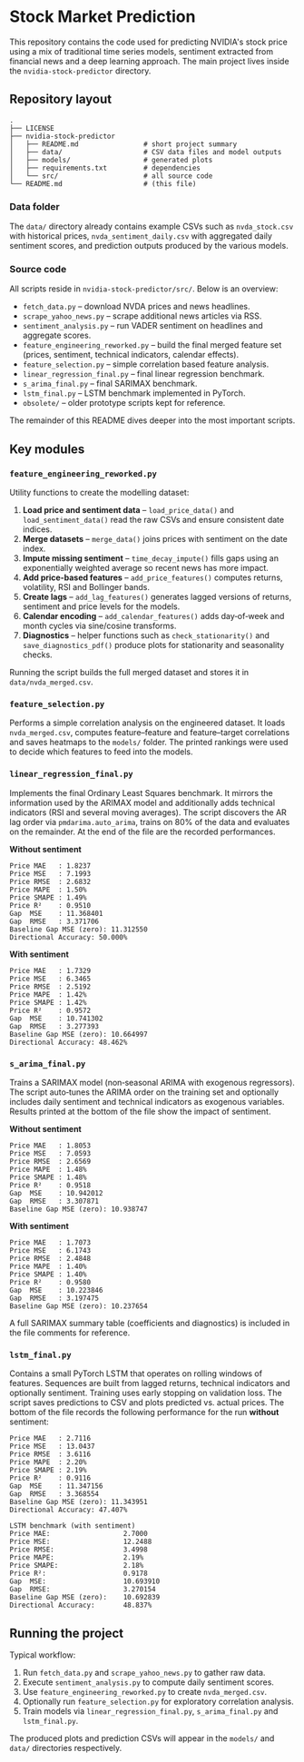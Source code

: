 # Stock Market Prediction

This repository contains the code used for predicting NVIDIA's stock price using a mix of traditional time series models, sentiment extracted from financial news and a deep learning approach. The main project lives inside the `nvidia-stock-predictor` directory.

## Repository layout

```
.
├── LICENSE
├── nvidia-stock-predictor
│   ├── README.md                # short project summary
│   ├── data/                    # CSV data files and model outputs
│   ├── models/                  # generated plots
│   ├── requirements.txt         # dependencies
│   └── src/                     # all source code
└── README.md                    # (this file)
```

### Data folder

The `data/` directory already contains example CSVs such as `nvda_stock.csv` with historical prices, `nvda_sentiment_daily.csv` with aggregated daily sentiment scores, and prediction outputs produced by the various models.

### Source code

All scripts reside in `nvidia-stock-predictor/src/`. Below is an overview:

- `fetch_data.py` – download NVDA prices and news headlines.
- `scrape_yahoo_news.py` – scrape additional news articles via RSS.
- `sentiment_analysis.py` – run VADER sentiment on headlines and aggregate scores.
- `feature_engineering_reworked.py` – build the final merged feature set (prices, sentiment, technical indicators, calendar effects).
- `feature_selection.py` – simple correlation based feature analysis.
- `linear_regression_final.py` – final linear regression benchmark.
- `s_arima_final.py` – final SARIMAX benchmark.
- `lstm_final.py` – LSTM benchmark implemented in PyTorch.
- `obsolete/` – older prototype scripts kept for reference.

The remainder of this README dives deeper into the most important scripts.

## Key modules

### `feature_engineering_reworked.py`
Utility functions to create the modelling dataset:

1. **Load price and sentiment data** – `load_price_data()` and `load_sentiment_data()` read the raw CSVs and ensure consistent date indices.
2. **Merge datasets** – `merge_data()` joins prices with sentiment on the date index.
3. **Impute missing sentiment** – `time_decay_impute()` fills gaps using an exponentially weighted average so recent news has more impact.
4. **Add price‑based features** – `add_price_features()` computes returns, volatility, RSI and Bollinger bands.
5. **Create lags** – `add_lag_features()` generates lagged versions of returns, sentiment and price levels for the models.
6. **Calendar encoding** – `add_calendar_features()` adds day‑of‑week and month cycles via sine/cosine transforms.
7. **Diagnostics** – helper functions such as `check_stationarity()` and `save_diagnostics_pdf()` produce plots for stationarity and seasonality checks.

Running the script builds the full merged dataset and stores it in `data/nvda_merged.csv`.

### `feature_selection.py`
Performs a simple correlation analysis on the engineered dataset. It loads `nvda_merged.csv`, computes feature–feature and feature–target correlations and saves heatmaps to the `models/` folder. The printed rankings were used to decide which features to feed into the models.

### `linear_regression_final.py`
Implements the final Ordinary Least Squares benchmark. It mirrors the information used by the ARIMAX model and additionally adds technical indicators (RSI and several moving averages). The script discovers the AR lag order via `pmdarima.auto_arima`, trains on 80% of the data and evaluates on the remainder. At the end of the file are the recorded performances.

**Without sentiment**
```
Price MAE   : 1.8237
Price MSE   : 7.1993
Price RMSE  : 2.6832
Price MAPE  : 1.50%
Price SMAPE : 1.49%
Price R²    : 0.9510
Gap  MSE    : 11.368401
Gap  RMSE   : 3.371706
Baseline Gap MSE (zero): 11.312550
Directional Accuracy: 50.000%
```

**With sentiment**
```
Price MAE   : 1.7329
Price MSE   : 6.3465
Price RMSE  : 2.5192
Price MAPE  : 1.42%
Price SMAPE : 1.42%
Price R²    : 0.9572
Gap  MSE    : 10.741302
Gap  RMSE   : 3.277393
Baseline Gap MSE (zero): 10.664997
Directional Accuracy: 48.462%
```

### `s_arima_final.py`
Trains a SARIMAX model (non‑seasonal ARIMA with exogenous regressors). The script auto‑tunes the ARIMA order on the training set and optionally includes daily sentiment and technical indicators as exogenous variables. Results printed at the bottom of the file show the impact of sentiment.

**Without sentiment**
```
Price MAE   : 1.8053
Price MSE   : 7.0593
Price RMSE  : 2.6569
Price MAPE  : 1.48%
Price SMAPE : 1.48%
Price R²    : 0.9518
Gap  MSE    : 10.942012
Gap  RMSE   : 3.307871
Baseline Gap MSE (zero): 10.938747
```

**With sentiment**
```
Price MAE   : 1.7073
Price MSE   : 6.1743
Price RMSE  : 2.4848
Price MAPE  : 1.40%
Price SMAPE : 1.40%
Price R²    : 0.9580
Gap  MSE    : 10.223846
Gap  RMSE   : 3.197475
Baseline Gap MSE (zero): 10.237654
```

A full SARIMAX summary table (coefficients and diagnostics) is included in the file comments for reference.

### `lstm_final.py`
Contains a small PyTorch LSTM that operates on rolling windows of features. Sequences are built from lagged returns, technical indicators and optionally sentiment. Training uses early stopping on validation loss. The script saves predictions to CSV and plots predicted vs. actual prices. The bottom of the file records the following performance for the run **without** sentiment:

```
Price MAE   : 2.7116
Price MSE   : 13.0437
Price RMSE  : 3.6116
Price MAPE  : 2.20%
Price SMAPE : 2.19%
Price R²    : 0.9116
Gap  MSE    : 11.347156
Gap  RMSE   : 3.368554
Baseline Gap MSE (zero): 11.343951
Directional Accuracy: 47.407%
```

```
LSTM benchmark (with sentiment)
Price MAE:                  2.7000
Price MSE:                  12.2488
Price RMSE:                 3.4998
Price MAPE:                 2.19%
Price SMAPE:                2.18%
Price R²:                   0.9178
Gap  MSE:                   10.693910
Gap  RMSE:                  3.270154
Baseline Gap MSE (zero):    10.692839
Directional Accuracy:       48.837%
```

## Running the project

Typical workflow:

1. Run `fetch_data.py` and `scrape_yahoo_news.py` to gather raw data.
2. Execute `sentiment_analysis.py` to compute daily sentiment scores.
3. Use `feature_engineering_reworked.py` to create `nvda_merged.csv`.
4. Optionally run `feature_selection.py` for exploratory correlation analysis.
5. Train models via `linear_regression_final.py`, `s_arima_final.py` and `lstm_final.py`.

The produced plots and prediction CSVs will appear in the `models/` and `data/` directories respectively.